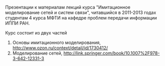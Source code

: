 Презентации к материалам лекций курса "Имитационное моделирование сетей и систем связи", читавшийся в 2011-2013 годах студентам 4 курса МФТИ на кафедре проблем передачи информации ИППИ РАН.

Курс состоит из двух частей
1. Основы имитационного моделирования, http://www.ozon.ru/context/detail/id/1730412/
2. Моделирование сетей, http://link.springer.com/book/10.1007%2F978-3-642-12331-3
